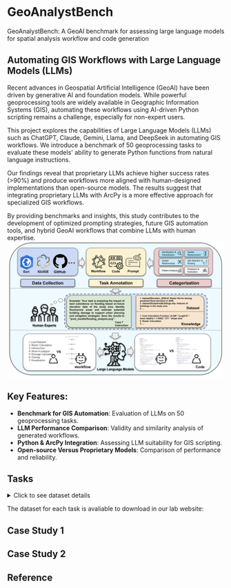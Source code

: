 # GeoAnalystBench
GeoAnalystBench: A GeoAI benchmark for assessing large language models for spatial analysis workflow and code generation

## Automating GIS Workflows with Large Language Models (LLMs)


Recent advances in Geospatial Artificial Intelligence (GeoAI) have been driven by generative AI and foundation models. While powerful geoprocessing tools are widely available in Geographic Information Systems (GIS), automating these workflows using AI-driven Python scripting remains a challenge, especially for non-expert users.

This project explores the capabilities of Large Language Models (LLMs) such as ChatGPT, Claude, Gemini, Llama, and DeepSeek in automating GIS workflows. We introduce a benchmark of 50 geoprocessing tasks to evaluate these models' ability to generate Python functions from natural language instructions.

Our findings reveal that proprietary LLMs achieve higher success rates (>90%) and produce workflows more aligned with human-designed implementations than open-source models. The results suggest that integrating proprietary LLMs with ArcPy is a more effective approach for specialized GIS workflows.

By providing benchmarks and insights, this study contributes to the development of optimized prompting strategies, future GIS automation tools, and hybrid GeoAI workflows that combine LLMs with human expertise.
![GeoAnalystBench](./figures/framework.png)
## Key Features:
- **Benchmark for GIS Automation**: Evaluation of LLMs on 50 geoprocessing tasks.
- **LLM Performance Comparison**: Validity and similarity analysis of generated workflows.
- **Python & ArcPy Integration**: Assessing LLM suitability for GIS scripting.
- **Open-source Versus Proprietary Models**: Comparison of performance and reliability.

## Tasks


<details>
  <summary>Click to see dataset details</summary>

    | ID | Task Name | Source |
    |----|-----------|--------|
    | 1  | Find heat islands and at-risk populations in Madison, Wisconsin | [Link]() |
    | 2  | Find future bus stop locations in Hamilton | [Link]() |
    | 3  | Assess burn scars and wildfire impact in Montana using satellite imagery | [Link]() |
    | 4  | Identify groundwater vulnerable areas that need protection | [Link]() |
    | 5  | Visualize data on children with elevated blood lead levels while protecting privacy | [Link]() |
    | 6  | Use animal GPS tracks to model home range and movement over time | [Link]() |
    | 7  | Analyze the impacts of land subsidence on flooding | [Link]() |
    | 8  | Find gaps in Toronto fire station service coverage | [Link]() |
    | 9  | Find the deforestation rate for Rondônia | [Link]() |
    | 10 | Analyze the impact of proposed roads on the local environment | [Link]() |
    | 11 | Create charts in Python to explore coral and sponge distribution around Catalina Island | [Link]() |
    | 12 | Find optimal corridors to connect dwindling mountain lion populations | [Link]() |
    | 13 | Understand the relationship between ocean temperature and salinity at various depths in the South Atlantic Ocean | [Link]() |
    | 14 | Detect persistent periods of high temperature over the past 240 years | [Link]() |
    | 15 | Understand the geographical distribution of Total Electron Content (TEC) in the ionosphere | [Link]() |
    | 16 | Analyze climate change trends in North America using spatiotemporal data | [Link]() |
    | 17 | Analyze the geographical distribution of fatal car crashes in New York City during 2016 | [Link]() |
    | 18 | Analyze street tree species data in San Francisco | [Link]() |
    | 19 | Model spatial patterns of water quality | [Link]() |
    | 20 | Predict the likelihood of tin-tungsten deposits in Tasmania | [Link]() |
    | 21 | Find optimal corridors to connect dwindling mountain lion populations(2) | [Link]() |
    | 22 | Find optimal corridors to connect dwindling mountain lion populations(3) | [Link]() |
    | 23 | Assess Open Space to Lower Flood Insurance Cost | [Link]() |
    | 24 | Provide a de-identified point-level dataset that includes all the variables of interest for each child, as well as their general location | [Link]() |
    | 25 | Create risk maps for transmission, susceptibility, and resource scarcity. Then create a map of risk profiles to help pinpoint targeted intervention areas | [Link]() |


</details>


The dataset for each task is avaliable to download in our lab
website:


## Case Study 1

## Case Study 2


## Reference

